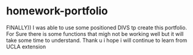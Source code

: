 # homework-portfolio
FINALLY)) I was able to use some positioned DIVS tp create this portfolio. For Sure there is some functions that migh not be working well but it will take some time to understand. Thank u i hope i will continue to learn from UCLA extension
